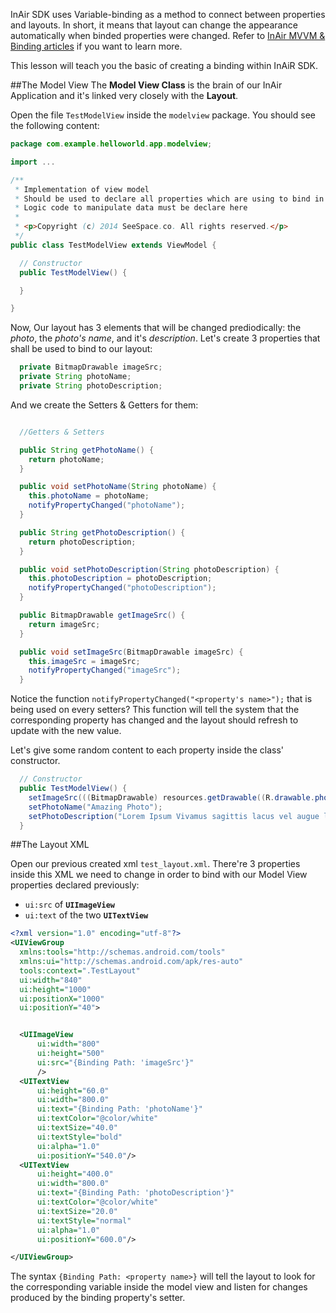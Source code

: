 InAir SDK uses Variable-binding as a method to connect between properties and layouts. In short, it means that layout can change the appearance automatically when binded properties were changed. Refer to [InAir MVVM & Binding articles](#article) if you want to learn more.

This lesson will teach you the basic of creating a binding within InAiR SDK.

##The Model View
The __Model View Class__ is the brain of our InAir Application and it's linked very closely with the __Layout__.

Open the file `TestModelView` inside the `modelview` package. You should see the following content:

```java
package com.example.helloworld.app.modelview;

import ...

/**
 * Implementation of view model
 * Should be used to declare all properties which are using to bind in layout
 * Logic code to manipulate data must be declare here
 *
 * <p>Copyright (c) 2014 SeeSpace.co. All rights reserved.</p>
 */
public class TestModelView extends ViewModel {

  // Constructor
  public TestModelView() {

  }

}
```

Now, Our layout has 3 elements that will be changed prediodically: the _photo_, the _photo's name_, and it's _description_. Let's create 3 properties that shall be used to bind to our layout:

```java
  private BitmapDrawable imageSrc;
  private String photoName;
  private String photoDescription;
```

And we create the Setters & Getters for them:

```java

  //Getters & Setters

  public String getPhotoName() {
    return photoName;
  }

  public void setPhotoName(String photoName) {
    this.photoName = photoName;
    notifyPropertyChanged("photoName");
  }

  public String getPhotoDescription() {
    return photoDescription;
  }

  public void setPhotoDescription(String photoDescription) {
    this.photoDescription = photoDescription;
    notifyPropertyChanged("photoDescription");
  }

  public BitmapDrawable getImageSrc() {
    return imageSrc;
  }

  public void setImageSrc(BitmapDrawable imageSrc) {
    this.imageSrc = imageSrc;
    notifyPropertyChanged("imageSrc");
  }
```
Notice the function `notifyPropertyChanged("<property's name>");` that is being used on every setters? This function will tell the system that the corresponding property has changed and the layout should refresh to update with the new value.

Let's give some random content to each property inside the class' constructor.

```java
  // Constructor
  public TestModelView() {
    setImageSrc(((BitmapDrawable) resources.getDrawable((R.drawable.photo1))));
    setPhotoName("Amazing Photo");
    setPhotoDescription("Lorem Ipsum Vivamus sagittis lacus vel augue laoreet rutrum faucibus dolor auctor. Donec sed odio dui.");
  }

```

##The Layout XML

Open our previous created xml `test_layout.xml`.
There're 3 properties inside this XML we need to change in order to bind with our Model View properties declared previously:

- `ui:src` of __`UIImageView`__
- `ui:text` of the two __`UITextView`__

```xml
<?xml version="1.0" encoding="utf-8"?>
<UIViewGroup
  xmlns:tools="http://schemas.android.com/tools"
  xmlns:ui="http://schemas.android.com/apk/res-auto"
  tools:context=".TestLayout"
  ui:width="840"
  ui:height="1000"
  ui:positionX="1000"
  ui:positionY="40">


  <UIImageView
      ui:width="800"
      ui:height="500"
      ui:src="{Binding Path: 'imageSrc'}"
      />
  <UITextView
      ui:height="60.0"
      ui:width="800.0"
      ui:text="{Binding Path: 'photoName'}"
      ui:textColor="@color/white"
      ui:textSize="40.0"
      ui:textStyle="bold"
      ui:alpha="1.0"
      ui:positionY="540.0"/>
  <UITextView
      ui:height="400.0"
      ui:width="800.0"
      ui:text="{Binding Path: 'photoDescription'}"
      ui:textColor="@color/white"
      ui:textSize="20.0"
      ui:textStyle="normal"
      ui:alpha="1.0"
      ui:positionY="600.0"/>

</UIViewGroup>
```

The syntax `{Binding Path: <property name>}` will tell the layout to look for the corresponding variable inside the model view and listen for changes produced by the binding property's setter.

